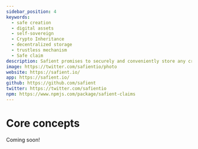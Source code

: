 ```yaml
---
sidebar_position: 4
keywords:
  - safe creation
  - digital assets
  - self-sovereign
  - Crypto Inheritance
  - decentralized storage
  - trustless mechanism
  - Safe claim
description: Safient promises to securely and conveniently store any critical information that is needed to access and recover the assets in case of any tragic events. Safient also provides a trustless yet safe way to transfer and inherit the assets by close ones whenever such an unfortunate scenario occurs
image: https://twitter.com/safientio/photo
website: https://safient.io/
app: https://safient.io/
github: https://github.com/safient
twitter: https://twitter.com/safientio
npm: https://www.npmjs.com/package/safient-claims
---
```


# Core concepts

Coming soon!